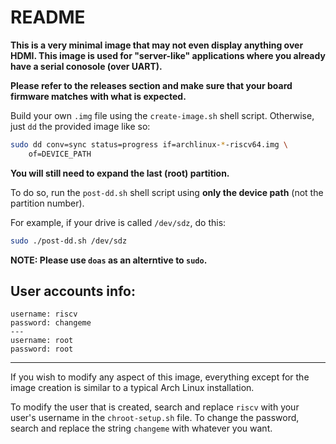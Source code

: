 # README

**This is a very minimal image that may not even display anything over HDMI.
This image is used for "server-like" applications where you already have a
serial conosole (over UART).**

**Please refer to the releases section and make sure that your board firmware
matches with what is expected.**

Build your own `.img` file using the `create-image.sh` shell script. Otherwise, just
`dd` the provided image like so:

```bash
sudo dd conv=sync status=progress if=archlinux-*-riscv64.img \
    of=DEVICE_PATH
```

**You will still need to expand the last (root) partition.**

To do so, run the `post-dd.sh` shell script using **only the device path**
(not the partition number).

For example, if your drive is called `/dev/sdz`, do this:

```bash
sudo ./post-dd.sh /dev/sdz
```

**NOTE: Please use `doas` as an alterntive to `sudo`.**


## User accounts info:

```
username: riscv
password: changeme
---
username: root
password: root
```

---

If you wish to modify any aspect of this image, everything except for the image
creation is similar to a typical Arch Linux installation.

To modify the user that is created, search and replace `riscv` with your user's
username in the `chroot-setup.sh` file. To change the password, search and
replace the string `changeme` with whatever you want.
